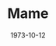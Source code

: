 ---
title: Mame
date: 1973-10-12
opening_date: 1973-10-12
closing_date: 1973-10-27
layout: productions
playbill:
Theatre: Theatre Jacksonville
Venue: Little Theatre
cast:
- Patrick Dennis - Age 10: Anthony Mastroianni
- Agnes Gooch: Diane Somerville
- Vera Charles: Nancy Kaye
- Mame Dennis: Yvonne Cummings
- Ralph Devine: David Sears
- M. Lindsay Woolsey: Ken Wittich, Jr.
- Ito: Russ Kirk
- Doorman: Bill Merwin
- Elevator Boy: Tom Young
- Messenger: Steve Winemiller
- Dwight Babcock: Warren Grymes
- Artist: Bill Milton
- Art Model: Cindy DeWees
- Dance Teacher: Gert Berman
- Dancer:
  - Shirley Lightbody
  - Pete Peterson
- Leading Man: Pete Peterson
- Stage Manager: Steve Valliere
- Madame Branislowski: Gert Berman
- Gregor: Tom Corbett
- Beauregard Jackson Pickett Burnside: Jimtom Richardson
- Uncle Jeff: Nick Nicoll
- Cousin Fan: Shirley Cooke
- Sally Cato: Cindy DeWees
- Mother Burnside: Madge Bruner
- Patrick Dennis - Age 19-29: Randy Weedman
- Junior Babcock: Doug Thomas
- Mrs. Upson: Barbara Stillson
- Mr. Upson: Jim Shaw
- Gloria Upson: Roslyn Dunn
- Pegeen Ryan: Connie Wesson
- Peter Dennis: Anthony Mastroianni
- Mame's Friend:
  - Vivienne Campbell
  - Tom Corbett
  - Marlene Crippen
  - Stanley Darden
  - Dave Hammond
  - Roxanne Hayward
  - Shirley Lightbody
  - Carolyn McAfee
  - Bill Merwin
  - Bill Milton
  - Pete Peterson
  - Marge Rocca
  - David Sears
  - Vivienne Shaffer
  - Steve Winemiller
  - JoAnn Wood
  - Tom Young
crew:
- Director: Robert Knowles
- Musical Director: Rosalind MacEnulty
- Choreographer:
  - Buddy Sherwood
  - Shirley Lightbody
- Scene Design: Hal Henderson
- Stage Manager:
  - Doug Thomas
  - Terra Ohl
- Lighting Design:
  - Hal Henderson
  - Kelly Hart
- Lighting Technician:
  - Marcia Patch
  - David West
- Costumes:
  - Gert Berman
  - Mary Coyle
  - Nancy Kaye
  - Marrilee Miles
- Properties:
  - Laurie Kaden
  - Frances Bierbaum
  - Nellie Coyle
  - Geri McCord
  - Jon Pimental
- Set Construction:
  - Brian Cooke
  - Jim Cortez
  - David Stillson
  - Dwight Stillson
  - Doug Thomas
  - Steve Valliere
  - David West
- Stage Crew:
  - Steve Valliere
  - Michael Baker
  - Brian Cooke
  - Jim Cortez
  - David Stillson
  - Dwight Stillson
  - Dale Stillson
  - Tim Young
- Make-up: Hal Henderson
- Publicity: Diane Somerville
- Box Office:
  - Mrs. William Dubow
  - Mr. & Mrs. Vernon Borum
  - Mrs. Ralph Day
  - Mrs. H.L. Gilliatt
  - Mrs. J.F. Henderson
  - Miss Margaret Muller
  - Mrs. Homer S. Reynolds
  - Miss Pat Somers
  - Mrs. Michael Tkac
---